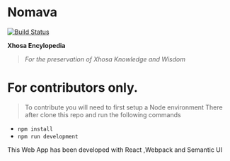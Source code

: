 # Nomava
[![Build Status](https://travis-ci.org/nomava/os.svg?branch=master)](https://travis-ci.org/nomava/os)
 
 **Xhosa Encylopedia**

 > *For the preservation of Xhosa Knowledge and Wisdom*


 # For contributors only.
 > To contribute you will need to first setup a Node environment
 > There after clone this repo and run the following commands

 -  `npm install`
 -  `npm run development`

This  Web App has been developed with React ,Webpack and Semantic UI
